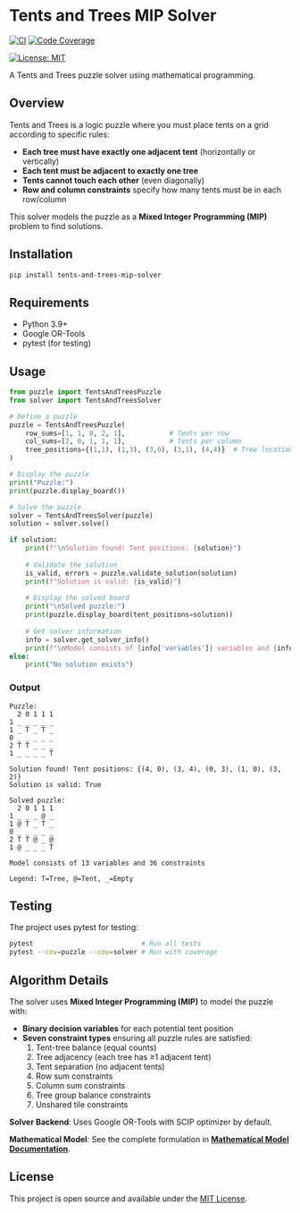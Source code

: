 # Tents and Trees MIP Solver

[![CI](https://github.com/DenHvideDvaerg/tents-and-trees-mip-solver/actions/workflows/CI.yml/badge.svg)](https://github.com/DenHvideDvaerg/tents-and-trees-mip-solver/actions/workflows/CI.yml)
[![Code Coverage](https://img.shields.io/codecov/c/github/DenHvideDvaerg/tents-and-trees-mip-solver?color=blue)](https://codecov.io/gh/DenHvideDvaerg/tents-and-trees-mip-solver)
<!-- [![PyPI version](https://img.shields.io/pypi/v/tents-and-trees-mip-solver?color=green)](https://pypi.org/project/tents-and-trees-mip-solver/) -->
<!-- [![Python](https://img.shields.io/pypi/pyversions/tents-and-trees-mip-solver?color=blue)](https://pypi.org/project/tents-and-trees-mip-solver/) -->
[![License: MIT](https://img.shields.io/badge/License-MIT-yellow.svg)](https://opensource.org/licenses/MIT)

A Tents and Trees puzzle solver using mathematical programming.

## Overview

Tents and Trees is a logic puzzle where you must place tents on a grid according to specific rules:

- **Each tree must have exactly one adjacent tent** (horizontally or vertically)
- **Each tent must be adjacent to exactly one tree**  
- **Tents cannot touch each other** (even diagonally)
- **Row and column constraints** specify how many tents must be in each row/column

This solver models the puzzle as a **Mixed Integer Programming (MIP)** problem to find solutions.

## Installation

```bash
pip install tents-and-trees-mip-solver
```

## Requirements

- Python 3.9+
- Google OR-Tools
- pytest (for testing)

## Usage

```python
from puzzle import TentsAndTreesPuzzle
from solver import TentsAndTreesSolver

# Define a puzzle
puzzle = TentsAndTreesPuzzle(
    row_sums=[1, 1, 0, 2, 1],           # Tents per row
    col_sums=[2, 0, 1, 1, 1],           # Tents per column  
    tree_positions={(1,1), (1,3), (3,0), (3,1), (4,4)}  # Tree locations
)

# Display the puzzle
print("Puzzle:")
print(puzzle.display_board())

# Solve the puzzle
solver = TentsAndTreesSolver(puzzle)
solution = solver.solve()

if solution:
    print(f"\nSolution found! Tent positions: {solution}")
    
    # Validate the solution
    is_valid, errors = puzzle.validate_solution(solution)
    print(f"Solution is valid: {is_valid}")
    
    # Display the solved board
    print("\nSolved puzzle:")
    print(puzzle.display_board(tent_positions=solution))
    
    # Get solver information
    info = solver.get_solver_info()
    print(f"\nModel consists of {info['variables']} variables and {info['constraints']} constraints")
else:
    print("No solution exists")
```

### Output

```
Puzzle:
  2 0 1 1 1
1 _ _ _ _ _
1 _ T _ T _
0 _ _ _ _ _
2 T T _ _ _
1 _ _ _ _ T

Solution found! Tent positions: {(4, 0), (3, 4), (0, 3), (1, 0), (3, 2)}
Solution is valid: True

Solved puzzle:
  2 0 1 1 1
1 _ _ _ @ _
1 @ T _ T _
0 _ _ _ _ _
2 T T @ _ @
1 @ _ _ _ T

Model consists of 13 variables and 36 constraints

Legend: T=Tree, @=Tent, _=Empty
```

## Testing

The project uses pytest for testing:

```bash
pytest                           # Run all tests
pytest --cov=puzzle --cov=solver # Run with coverage
```

## Algorithm Details

The solver uses **Mixed Integer Programming (MIP)** to model the puzzle with:

- **Binary decision variables** for each potential tent position
- **Seven constraint types** ensuring all puzzle rules are satisfied:
  1. Tent-tree balance (equal counts)
  2. Tree adjacency (each tree has ≥1 adjacent tent)  
  3. Tent separation (no adjacent tents)
  4. Row sum constraints
  5. Column sum constraints
  6. Tree group balance constraints
  7. Unshared tile constraints

**Solver Backend**: Uses Google OR-Tools with SCIP optimizer by default.

**Mathematical Model**: See the complete formulation in **[Mathematical Model Documentation](model.md)**.

## License

This project is open source and available under the [MIT License](LICENSE).
